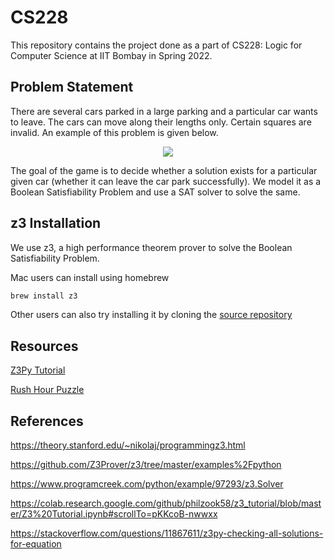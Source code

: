 # CS228

This repository contains the project done as a part of CS228: Logic for Computer Science at IIT Bombay in Spring 2022.

## Problem Statement

There are several cars parked in a large parking and a particular car wants to leave. The cars can move along their lengths only. Certain squares are invalid. An example of this problem is given below. 

<p align="center">
  <img src="https://github.com/Adu3108/SAT-Solver/assets/81511060/4b5e1cea-546b-46b9-8bd4-ec37e7ed18fb" />
</p>

The goal of the game is to decide whether a solution exists for a particular given car (whether it can leave the car park successfully). We model it as a Boolean Satisfiability Problem and use a SAT solver to solve the same.

## z3 Installation

We use z3, a high performance theorem prover to solve the Boolean Satisfiability Problem. 

Mac users can install using homebrew

```bash
brew install z3
```

Other users can also try installing it by cloning the [source repository](https://github.com/Z3Prover/z3)

## Resources

[Z3Py Tutorial](https://ericpony.github.io/z3py-tutorial/guide-examples.htm)

[Rush Hour Puzzle](https://en.wikipedia.org/wiki/Rush_Hour_(puzzle))

## References

https://theory.stanford.edu/~nikolaj/programmingz3.html

https://github.com/Z3Prover/z3/tree/master/examples%2Fpython

https://www.programcreek.com/python/example/97293/z3.Solver

https://colab.research.google.com/github/philzook58/z3_tutorial/blob/master/Z3%20Tutorial.ipynb#scrollTo=pKKcoB-nwwxx

https://stackoverflow.com/questions/11867611/z3py-checking-all-solutions-for-equation
